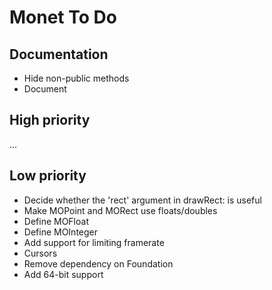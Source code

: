 Monet To Do
===========

Documentation
-------------

* Hide non-public methods
* Document

High priority
-------------

...

Low priority
------------

* Decide whether the 'rect' argument in drawRect: is useful
* Make MOPoint and MORect use floats/doubles
* Define MOFloat
* Define MOInteger
* Add support for limiting framerate
* Cursors
* Remove dependency on Foundation
* Add 64-bit support
